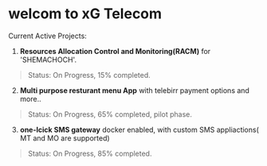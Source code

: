 # welcom to xG Telecom

Current Active Projects:
 1. **Resources Allocation Control and Monitoring(RACM)** for 'SHEMACHOCH'.
   >Status: On Progress, 15% completed.
   
 2. **Multi purpose resturant menu App** with telebirr payment options and more..
   >Status: On Progress, 65% completed, pilot phase.
   
 3. **one-lcick SMS gateway** docker enabled, with custom SMS appliactions( MT and MO are supported)
   >Status: On Progress, 85% completed.
